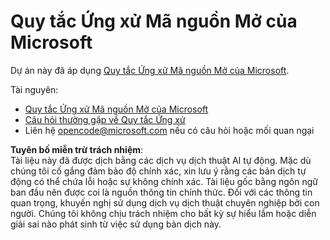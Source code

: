 # Quy tắc Ứng xử Mã nguồn Mở của Microsoft

Dự án này đã áp dụng [Quy tắc Ứng xử Mã nguồn Mở của Microsoft](https://opensource.microsoft.com/codeofconduct/).

Tài nguyên:

- [Quy tắc Ứng xử Mã nguồn Mở của Microsoft](https://opensource.microsoft.com/codeofconduct/)
- [Câu hỏi thường gặp về Quy tắc Ứng xử](https://opensource.microsoft.com/codeofconduct/faq/)
- Liên hệ [opencode@microsoft.com](mailto:opencode@microsoft.com) nếu có câu hỏi hoặc mối quan ngại

**Tuyên bố miễn trừ trách nhiệm**:  
Tài liệu này đã được dịch bằng các dịch vụ dịch thuật AI tự động. Mặc dù chúng tôi cố gắng đảm bảo độ chính xác, xin lưu ý rằng các bản dịch tự động có thể chứa lỗi hoặc sự không chính xác. Tài liệu gốc bằng ngôn ngữ ban đầu nên được coi là nguồn thông tin chính thức. Đối với các thông tin quan trọng, khuyến nghị sử dụng dịch vụ dịch thuật chuyên nghiệp bởi con người. Chúng tôi không chịu trách nhiệm cho bất kỳ sự hiểu lầm hoặc diễn giải sai nào phát sinh từ việc sử dụng bản dịch này.